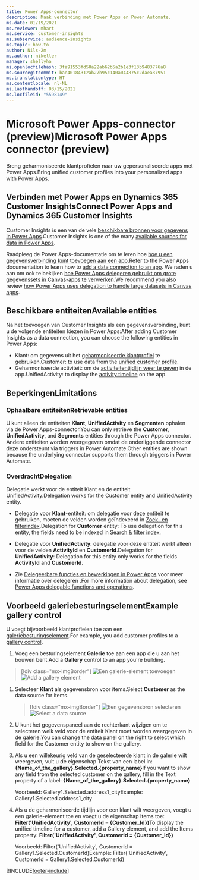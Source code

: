 ```yaml
---
title: Power Apps-connector
description: Maak verbinding met Power Apps en Power Automate.
ms.date: 01/19/2021
ms.reviewer: mhart
ms.service: customer-insights
ms.subservice: audience-insights
ms.topic: how-to
author: Nils-2m
ms.author: nikeller
manager: shellyha
ms.openlocfilehash: 3fa91553fd50a22ab62b5a2b1e3f13b9483776a8
ms.sourcegitcommit: bae40184312ab27b95c140a044875c2daea37951
ms.translationtype: HT
ms.contentlocale: nl-NL
ms.lasthandoff: 03/15/2021
ms.locfileid: "5598149"
---
```

# <a name="microsoft-power-apps-connector-preview"></a><span data-ttu-id="3ce59-103">Microsoft Power Apps-connector (preview)</span><span class="sxs-lookup"><span data-stu-id="3ce59-103">Microsoft Power Apps connector (preview)</span></span>

<span data-ttu-id="3ce59-104">Breng geharmoniseerde klantprofielen naar uw gepersonaliseerde apps met Power Apps.</span><span class="sxs-lookup"><span data-stu-id="3ce59-104">Bring unified customer profiles into your personalized apps with Power Apps.</span></span>

## <a name="connect-power-apps-and-dynamics-365-customer-insights"></a><span data-ttu-id="3ce59-105">Verbinden met Power Apps en Dynamics 365 Customer Insights</span><span class="sxs-lookup"><span data-stu-id="3ce59-105">Connect Power Apps and Dynamics 365 Customer Insights</span></span>

<span data-ttu-id="3ce59-106">Customer Insights is een van de vele [beschikbare bronnen voor gegevens in Power Apps](/powerapps/maker/canvas-apps/working-with-data-sources).</span><span class="sxs-lookup"><span data-stu-id="3ce59-106">Customer Insights is one of the many [available sources for data in Power Apps](/powerapps/maker/canvas-apps/working-with-data-sources).</span></span>

<span data-ttu-id="3ce59-107">Raadpleeg de Power Apps-documentatie om te leren hoe [hoe u een gegevensverbinding kunt toevoegen aan een app](/powerapps/maker/canvas-apps/add-data-connection).</span><span class="sxs-lookup"><span data-stu-id="3ce59-107">Refer to the Power Apps documentation to learn how to [add a data connection to an app](/powerapps/maker/canvas-apps/add-data-connection).</span></span> <span data-ttu-id="3ce59-108">We raden u aan om ook te bekijken [hoe Power Apps delegeren gebruikt om grote gegevenssets in Canvas-apps te verwerken](/powerapps/maker/canvas-apps/delegation-overview).</span><span class="sxs-lookup"><span data-stu-id="3ce59-108">We recommend you also review [how Power Apps uses delegation to handle large datasets in Canvas apps](/powerapps/maker/canvas-apps/delegation-overview).</span></span>

## <a name="available-entities"></a><span data-ttu-id="3ce59-109">Beschikbare entiteiten</span><span class="sxs-lookup"><span data-stu-id="3ce59-109">Available entities</span></span>

<span data-ttu-id="3ce59-110">Na het toevoegen van Customer Insights als een gegevensverbinding, kunt u de volgende entiteiten kiezen in Power Apps:</span><span class="sxs-lookup"><span data-stu-id="3ce59-110">After adding Customer Insights as a data connection, you can choose the following entities in Power Apps:</span></span>

- <span data-ttu-id="3ce59-111">Klant: om gegevens uit het [geharmoniseerde klantprofiel](customer-profiles.md) te gebruiken.</span><span class="sxs-lookup"><span data-stu-id="3ce59-111">Customer: to use data from the [unified customer profile](customer-profiles.md).</span></span>
- <span data-ttu-id="3ce59-112">Geharmoniseerde activiteit: om de [activiteitentijdlijn weer te geven](activities.md) in de app.</span><span class="sxs-lookup"><span data-stu-id="3ce59-112">UnifiedActivity: to display the [activity timeline](activities.md) on the app.</span></span>

## <a name="limitations"></a><span data-ttu-id="3ce59-113">Beperkingen</span><span class="sxs-lookup"><span data-stu-id="3ce59-113">Limitations</span></span>

### <a name="retrievable-entities"></a><span data-ttu-id="3ce59-114">Ophaalbare entiteiten</span><span class="sxs-lookup"><span data-stu-id="3ce59-114">Retrievable entities</span></span>

<span data-ttu-id="3ce59-115">U kunt alleen de entiteiten **Klant**, **UnifiedActivity** en **Segmenten** ophalen via de Power Apps-connector.</span><span class="sxs-lookup"><span data-stu-id="3ce59-115">You can only retrieve the **Customer**, **UnifiedActivity**, and **Segments** entities through the Power Apps connector.</span></span> <span data-ttu-id="3ce59-116">Andere entiteiten worden weergegeven omdat de onderliggende connector deze ondersteunt via triggers in Power Automate.</span><span class="sxs-lookup"><span data-stu-id="3ce59-116">Other entities are shown because the underlying connector supports them through triggers in Power Automate.</span></span>  

### <a name="delegation"></a><span data-ttu-id="3ce59-117">Overdracht</span><span class="sxs-lookup"><span data-stu-id="3ce59-117">Delegation</span></span>

<span data-ttu-id="3ce59-118">Delegatie werkt voor de entiteit Klant en de entiteit UnifiedActivity.</span><span class="sxs-lookup"><span data-stu-id="3ce59-118">Delegation works for the Customer entity and UnifiedActivity entity.</span></span> 

- <span data-ttu-id="3ce59-119">Delegatie voor **Klant**-entiteit: om delegatie voor deze entiteit te gebruiken, moeten de velden worden geïndexeerd in [Zoek- en filterindex](search-filter-index.md).</span><span class="sxs-lookup"><span data-stu-id="3ce59-119">Delegation for **Customer** entity: To use delegation for this entity, the fields need to be indexed in [Search & filter index](search-filter-index.md).</span></span>  

- <span data-ttu-id="3ce59-120">Delegatie voor **UnifiedActivity**: delegatie voor deze entiteit werkt alleen voor de velden **ActivityId** en **CustomerId**.</span><span class="sxs-lookup"><span data-stu-id="3ce59-120">Delegation for **UnifiedActivity**: Delegation for this entity only works for the fields **ActivityId** and **CustomerId**.</span></span>  

- <span data-ttu-id="3ce59-121">Zie [Delegeerbare functies en bewerkingen in Power Apps](/connectors/commondataservice/#power-apps-delegable-functions-and-operations-for-the-cds-for-apps) voor meer informatie over delegeren .</span><span class="sxs-lookup"><span data-stu-id="3ce59-121">For more information about delegation, see [Power Apps delegable functions and operations](/connectors/commondataservice/#power-apps-delegable-functions-and-operations-for-the-cds-for-apps).</span></span> 

## <a name="example-gallery-control"></a><span data-ttu-id="3ce59-122">Voorbeeld galeriebesturingselement</span><span class="sxs-lookup"><span data-stu-id="3ce59-122">Example gallery control</span></span>

<span data-ttu-id="3ce59-123">U voegt bijvoorbeeld klantprofielen toe aan een [galeriebesturingselement](/powerapps/maker/canvas-apps/add-gallery).</span><span class="sxs-lookup"><span data-stu-id="3ce59-123">For example, you add customer profiles to a [gallery control](/powerapps/maker/canvas-apps/add-gallery).</span></span>

1. <span data-ttu-id="3ce59-124">Voeg een besturingselement **Galerie** toe aan een app die u aan het bouwen bent.</span><span class="sxs-lookup"><span data-stu-id="3ce59-124">Add a **Gallery** control to an app you're building.</span></span>

> [!div class="mx-imgBorder"]
> <span data-ttu-id="3ce59-125">![Een galerie-element toevoegen](media/connector-powerapps9.png "Een galerie-element toevoegen")</span><span class="sxs-lookup"><span data-stu-id="3ce59-125">![Add a gallery element](media/connector-powerapps9.png "Add a gallery element")</span></span>

1. <span data-ttu-id="3ce59-126">Selecteer **Klant** als gegevensbron voor items.</span><span class="sxs-lookup"><span data-stu-id="3ce59-126">Select **Customer** as the data source for items.</span></span>

    > [!div class="mx-imgBorder"]
    > <span data-ttu-id="3ce59-127">![Een gegevensbron selecteren](media/choose-datasource-powerapps.png "Een gegevensbron selecteren")</span><span class="sxs-lookup"><span data-stu-id="3ce59-127">![Select a data source](media/choose-datasource-powerapps.png "Select a data source")</span></span>

1. <span data-ttu-id="3ce59-128">U kunt het gegevenspaneel aan de rechterkant wijzigen om te selecteren welk veld voor de entiteit Klant moet worden weergegeven in de galerie.</span><span class="sxs-lookup"><span data-stu-id="3ce59-128">You can change the data panel on the right to select which field for the Customer entity to show on the gallery.</span></span>

1. <span data-ttu-id="3ce59-129">Als u een willekeurig veld van de geselecteerde klant in de galerie wilt weergeven, vult u de eigenschap Tekst van een label in: **{Name_of_the_gallery}.Selected.{property_name}**</span><span class="sxs-lookup"><span data-stu-id="3ce59-129">If you want to show any field from the selected customer on the gallery, fill in the Text property of a label:  **{Name_of_the_gallery}.Selected.{property_name}**</span></span>

    <span data-ttu-id="3ce59-130">Voorbeeld: Gallery1.Selected.address1_city</span><span class="sxs-lookup"><span data-stu-id="3ce59-130">Example: Gallery1.Selected.address1_city</span></span>

1. <span data-ttu-id="3ce59-131">Als u de geharmoniseerde tijdlijn voor een klant wilt weergeven, voegt u een galerie-element toe en voegt u de eigenschap Items toe: **Filter('UnifiedActivity', CustomerId = {Customer_Id})**</span><span class="sxs-lookup"><span data-stu-id="3ce59-131">To display the unified timeline for a customer, add a Gallery element, and add the Items property: **Filter('UnifiedActivity', CustomerId = {Customer_Id})**</span></span>

    <span data-ttu-id="3ce59-132">Voorbeeld: Filter('UnifiedActivity', CustomerId = Gallery1.Selected.CustomerId)</span><span class="sxs-lookup"><span data-stu-id="3ce59-132">Example: Filter('UnifiedActivity', CustomerId = Gallery1.Selected.CustomerId)</span></span>


[!INCLUDE[footer-include](../includes/footer-banner.md)]